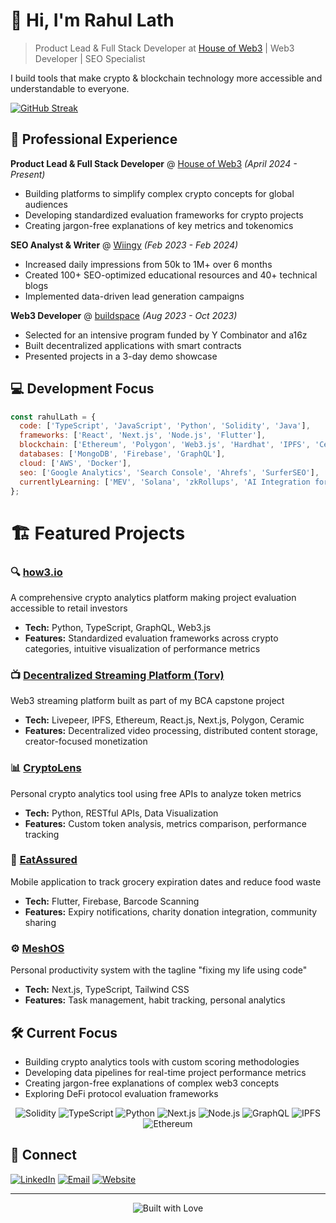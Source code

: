 # 👋 Hi, I'm Rahul Lath

> Product Lead & Full Stack Developer at [House of Web3](https://houseofweb3.io) | Web3 Developer | SEO Specialist

I build tools that make crypto & blockchain technology more accessible and understandable to everyone.

 [![GitHub Streak](https://streak-stats.demolab.com?user=rahullath&theme=neon)](https://git.io/streak-stats) 

## 🧠 Professional Experience

**Product Lead & Full Stack Developer** @ [House of Web3](https://houseofweb3.io) *(April 2024 - Present)*
- Building platforms to simplify complex crypto concepts for global audiences
- Developing standardized evaluation frameworks for crypto projects
- Creating jargon-free explanations of key metrics and tokenomics

**SEO Analyst & Writer** @ [Wiingy](https://wiingy.com) *(Feb 2023 - Feb 2024)*
- Increased daily impressions from 50k to 1M+ over 6 months
- Created 100+ SEO-optimized educational resources and 40+ technical blogs
- Implemented data-driven lead generation campaigns

**Web3 Developer** @ [buildspace](https://buildspace.so) *(Aug 2023 - Oct 2023)*
- Selected for an intensive program funded by Y Combinator and a16z
- Built decentralized applications with smart contracts
- Presented projects in a 3-day demo showcase

## 💻 Development Focus

```js
const rahulLath = {
  code: ['TypeScript', 'JavaScript', 'Python', 'Solidity', 'Java'],
  frameworks: ['React', 'Next.js', 'Node.js', 'Flutter'],
  blockchain: ['Ethereum', 'Polygon', 'Web3.js', 'Hardhat', 'IPFS', 'Ceramic', 'Livepeer'],
  databases: ['MongoDB', 'Firebase', 'GraphQL'],
  cloud: ['AWS', 'Docker'],
  seo: ['Google Analytics', 'Search Console', 'Ahrefs', 'SurferSEO'],
  currentlyLearning: ['MEV', 'Solana', 'zkRollups', 'AI Integration for Web3']
};
```

# 🏗️ Featured Projects

### 🔍 [how3.io](https://how3.io)
A comprehensive crypto analytics platform making project evaluation accessible to retail investors
- **Tech:** Python, TypeScript, GraphQL, Web3.js
- **Features:** Standardized evaluation frameworks across crypto categories, intuitive visualization of performance metrics

### 📺 [Decentralized Streaming Platform (Torv)](https://github.com/rahullath/torv3)
Web3 streaming platform built as part of my BCA capstone project
- **Tech:** Livepeer, IPFS, Ethereum, React.js, Next.js, Polygon, Ceramic
- **Features:** Decentralized video processing, distributed content storage, creator-focused monetization

### 📊 [CryptoLens](https://github.com/rahullath/CryptoLens)
Personal crypto analytics tool using free APIs to analyze token metrics
- **Tech:** Python, RESTful APIs, Data Visualization
- **Features:** Custom token analysis, metrics comparison, performance tracking

### 🛒 [EatAssured](https://github.com/rahullath/eatassured)
Mobile application to track grocery expiration dates and reduce food waste
- **Tech:** Flutter, Firebase, Barcode Scanning
- **Features:** Expiry notifications, charity donation integration, community sharing

### ⚙️ [MeshOS](https://github.com/rahullath/MeshOS)
Personal productivity system with the tagline "fixing my life using code"
- **Tech:** Next.js, TypeScript, Tailwind CSS
- **Features:** Task management, habit tracking, personal analytics

## 🛠️ Current Focus

- Building crypto analytics tools with custom scoring methodologies
- Developing data pipelines for real-time project performance metrics
- Creating jargon-free explanations of complex web3 concepts
- Exploring DeFi protocol evaluation frameworks

<p align="center">
  <img src="https://img.shields.io/badge/-Solidity-363636?style=for-the-badge&logo=solidity&logoColor=white" alt="Solidity" />
  <img src="https://img.shields.io/badge/-TypeScript-3178C6?style=for-the-badge&logo=typescript&logoColor=white" alt="TypeScript" />
  <img src="https://img.shields.io/badge/-Python-3776AB?style=for-the-badge&logo=python&logoColor=white" alt="Python" />
  <img src="https://img.shields.io/badge/-Next.js-000000?style=for-the-badge&logo=next.js&logoColor=white" alt="Next.js" />
  <img src="https://img.shields.io/badge/-Node.js-339933?style=for-the-badge&logo=node.js&logoColor=white" alt="Node.js" />
  <img src="https://img.shields.io/badge/-GraphQL-E10098?style=for-the-badge&logo=graphql&logoColor=white" alt="GraphQL" />
  <img src="https://img.shields.io/badge/-IPFS-65C2CB?style=for-the-badge&logo=ipfs&logoColor=white" alt="IPFS" />
  <img src="https://img.shields.io/badge/-Ethereum-3C3C3D?style=for-the-badge&logo=ethereum&logoColor=white" alt="Ethereum" />
</p>

## 🔗 Connect

[![LinkedIn](https://img.shields.io/badge/LinkedIn-0077B5?style=for-the-badge&logo=linkedin&logoColor=white)](https://www.linkedin.com/in/rahullath/)
[![Email](https://img.shields.io/badge/Email-D14836?style=for-the-badge&logo=gmail&logoColor=white)](mailto:rahullath02@gmail.com)
[![Website](https://img.shields.io/badge/Website-4285F4?style=for-the-badge&logo=google-chrome&logoColor=white)](https://houseofweb3.io)

---

<p align="center">
  <img src="https://forthebadge.com/images/badges/built-with-love.svg" alt="Built with Love"/>
</p>
